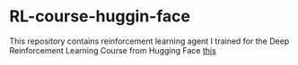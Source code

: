 # RL-course-huggin-face

This repository contains reinforcement learning agent I trained for the Deep Reinforcement Learning Course from Hugging Face [this](https://huggingface.co/deep-rl-course/unit0/introduction?fw=pt)
